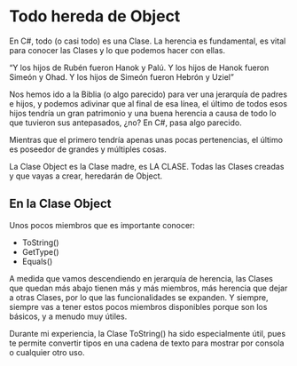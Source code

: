 # Todo hereda de Object

En C#, todo (o casi todo) es una Clase. La herencia es fundamental, es vital para conocer las Clases y lo que podemos hacer con ellas.

“Y los hijos de Rubén fueron Hanok y Palú.
Y los hijos de Hanok fueron Simeón y Ohad.
Y los hijos de Simeón fueron Hebrón y Uziel”

Nos hemos ido a la Biblia (o algo parecido) para ver una jerarquía de padres e hijos, y podemos adivinar que al final de esa línea, el último de todos esos hijos tendría un gran patrimonio y una buena herencia a causa de todo lo que tuvieron sus antepasados, ¿no? En C#, pasa algo parecido.

Mientras que el primero tendría apenas unas pocas pertenencias, el último es poseedor de grandes y múltiples cosas.

La Clase Object es la Clase madre, es LA CLASE. Todas las Clases creadas y que vayas a crear, heredarán de Object.

## En la Clase Object

Unos pocos miembros que es importante conocer:

* ToString()
* GetType()
* Equals()

A medida que vamos descendiendo en jerarquía de herencia, las Clases que quedan más abajo tienen más y más miembros, más herencia que dejar a otras Clases, por lo que las funcionalidades se expanden. Y siempre, siempre vas a tener estos pocos miembros disponibles porque son los básicos, y a menudo muy útiles.

Durante mi experiencia, la Clase ToString() ha sido especialmente útil, pues te permite convertir tipos en una cadena de texto para mostrar por consola o cualquier otro uso.
